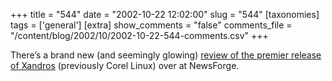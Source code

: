 +++
title = "544"
date = "2002-10-22 12:02:00"
slug = "544"
[taxonomies]
tags = ['general']
[extra]
show_comments = "false"
comments_file = "/content/blog/2002/10/2002-10-22-544-comments.csv"
+++

There’s a brand new (and seemingly glowing) [review of the premier release of Xandros](http://newsforge.com/article.pl?sid=02/10/21/1749230) (previously Corel Linux) over at NewsForge.
